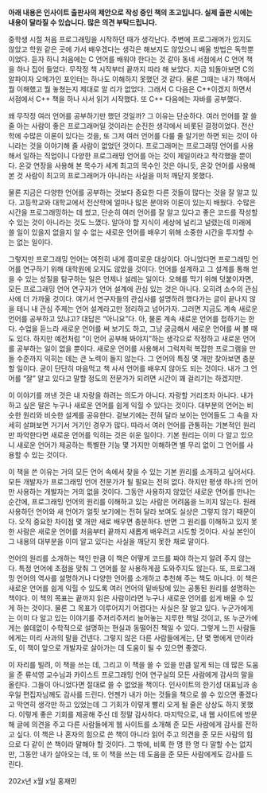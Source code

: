 **아래 내용은 인사이트 출판사의 제안으로 작성 중인 책의 초고입니다. 실제 출판
시에는 내용이 달라질 수 있습니다. 많은 의견 부탁드립니다.**

중학생 시절 처음 프로그래밍을 시작하던 때가 생각난다. 주변에 프로그래머가 있지도
않았고 학원 같은 곳에 가서 배우겠다는 생각은 해보지도 않았으니 배울 방법은
독학뿐이었다. 듣자 하니 처음에는 C 언어를 배워야 한다는 것 같아 동네 서점에서 C
언어 책을 하나 집어 들었다. 무작정 책 시작부터 끝까지 따라 해 보았다. 지금
되돌아보면 C의 알파이자 오메가인 포인터는 하나도 이해하지 못했던 것 같다. 물론
그때는 내가 책에서 뭘 이해했고 뭘 놓쳤는지 제대로 알 리가 없었다. 그래서 C
다음은 C++이겠지 하면서 서점에서 C++ 책을 하나 사서 읽기 시작했다. 또 C++
다음에는 자바를 공부했다.

왜 무작정 여러 언어를 공부하기만 했던 것일까? 그 이유는 단순하다. 여러 언어를 잘
쓸 줄 아는 사람이 좋은 프로그래머일 것이라는 순진한 생각에서 비롯된 결정이었다.
전산학에 수많은 이론이 있다는 것을, 또 그저 여러 언어를 다룰 줄 알기만 하면 되는
것이 아니라는 것을 이야기해 줄 사람이 없었던 것이다. 프로그래머는 프로그래밍
언어를 사용해서 일하는 직업이니 다양한 프로그래밍 언어를 아는 것이 제일이라고
착각했을 뿐이다. 온갖 연장을 사용해 본 목수가 세계 최고의 목수인 것은 아니듯,
온갖 언어를 사용해 본 것 사람이 최고의 프로그래머가 아니라는 사실을 미처 깨닫지
못했다.

물론 지금은 다양한 언어를 공부하는 것보다 중요한 다른 것들이 많다는 것을 잘 알고
있다. 고등학교와 대학교에서 전산학에 얼마나 많은 분야와 이론이 있는지 배웠다.
수많은 시간을 프로그래밍하는 데 썼고, 단순히 여러 언어를 잘 알고 있다고 좋은
코드를 작성할 수 있는 것이 아니라는 것도 느꼈다. 알아야 할 지식이 세상에 널리고
널렸는데 미래에 쓸 일이 있을지 없을지 알 수 없는 새로운 언어를 배우기 위해
소중한 시간을 투자할 수는 없는 일이다.

그렇지만 프로그래밍 언어는 여전히 내게 흥미로운 대상이다. 아니었다면 프로그래밍
언어를 연구하기 위해 대학원에 오지도 않았을 것이다. 언어를 설계하고 그 설계를
통해 얻을 수 있는 성질을 탐구하는 일은 언제나 설레는 일이다. 오해를 막기 위해
덧붙이자면, 모든 프로그래밍 언어 연구자가 언어 설계에 관심 있는 것은 아니다.
오히려 소수의 관심사에 더 가까울 것이다. 여기서 연구자들의 관심사를 설명하려
했다가는 글이 끝나지 않을 테니 내 관심 주제는 언어 설계라고만 정리하고 넘어가자.
그러면 지금도 계속 새로운 언어를 공부하고 있냐고? 대답은 “아니요”다. 아, 물론
계속 새로운 언어를 접하기는 한다. 수업을 듣느라 새로운 언어를 써 보기도 하고,
그냥 궁금해서 새로운 언어를 써 볼 때도 있다. 하지만 예전처럼 “이 언어 공부해
봐야지”하는 생각으로 작정하고 새로운 언어를 공부하는 일이 없을 뿐이다. 새로운
언어를 사용해서 그럭저럭 복잡한 프로그램을 만들 수준까지 익히는 데는 큰 노력이
들지 않는다. 그 언어의 특징 몇 개만 찾아보면 충분할 일이다. 굳이 단단히 마음먹고
책 사서 언어를 배우지 않아도 되는 것이다. 내가 그 언어를 “잘” 알고 있다고 말할
정도의 전문가가 되려면 시간이 꽤 걸리기는 하겠지만.

이 이야기를 꺼낸 것은 내 자랑을 하려는 의도가 아니다. 자랑할 거리조차 아니다.
내가 하고 싶은 말은 누구나 새로운 언어를 쉽게 익힐 수 있다는 것이다. 대부분의
언어는 비슷한 원리와 비슷한 설계를 공유한다. 겉보기에는 전혀 달라 보이는
언어들도 그 속을 자세히 살펴보면 거기서 거기인 경우가 많다. 따라서 여러 언어를
관통하는 기본적인 원리만 파악한다면 새로운 언어를 익히는 것은 쉬운 일이다. 기본
원리는 이미 다 알고 있으니 새로운 언어가 제공하는 특별한 기능 몇 가지만 이해하면
별 무리 없이 그 언어를 사용할 수 있는 것이다.

이 책을 쓴 이유는 거의 모든 언어 속에서 찾을 수 있는 기본 원리를 소개하고
싶어서다. 모든 개발자가 프로그래밍 언어 전문가가 될 필요는 전혀 없다. 하지만
평생 하나의 언어만 사용하는 개발자는 거의 없을 것이다. 그동안 사용하지 않았던
새로운 언어를 만나는 순간에, 프로그래밍 언어의 원리를 이해하고 있는 사람은
어려움을 느끼지 않는다. 원래 사용하던 언어와 새 언어가 얼핏 보기에는 전혀 달라
보여도 실상은 그렇지 않기 때문이다. 오직 중요한 차이점 몇 개만 새로 배우면
충분하다. 반면 그 원리를 이해하고 있지 못한 사람은 새로운 언어를 처음부터 끝까지
새롭게 배우려고 시도할 것이다. 사실 본인이 그 내용의 대부분을 이미 알고 있다는
사실을 깨닫지 못한 채로 말이다.

언어의 원리를 소개하는 책인 만큼 이 책은 어떻게 코드를 짜야 하는지 알려 주지
않는다. 특정 언어에 초점을 맞춰 그 언어를 잘 사용하게끔 도와주지도 않는다. 또,
프로그래밍 언어의 역사를 설명하거나 다양한 언어를 소개하고 추천해 주는 책도
아니다. 이 책은 새로운 언어를 쉽게 익힐 수 있도록 여러 언어의 밑바탕에 있는
공통된 원리를 설명하는 책이다. 이 책의 목표는 끝까지 읽은 사람이라면 누구나
새로운 언어를 쉽게 배울 수 있게 하는 것이다. 물론 그 목표가 이루어지기 어렵다는
사실은 잘 알고 있다. 누군가에게는 이미 다 알고 있는 이야기를 주저리주저리
늘어놓는 지루한 책일 것이고, 또 누군가에게는 쓸데없이 수학적으로 설명하는 현실과
동떨어진 책일 수 있다. 그렇게 느낀 사람들에게는 미리 사과의 말을 건넨다. 그렇지
않은 다른 사람들에게는, 단 몇 명에게 만이라도, 이 책이 앞으로 개발자로 살아가는
데 도움이 될 수 있으면 좋겠다.

이 자리를 빌려, 이 책을 쓰는 데, 그리고 이 책을 쓸 수 있을 만큼 알게 되는 데
많은 도움을 준 류석영 교수님과 카이스트 프로그래밍 언어 연구실의 모든 사람에게
감사의 말을 올린다. 그들이 아니었다면 절대로 쓸 수 없었을 책이다. 인사이트의
한기성 대표님과 송우일 편집자님께도 감사를 드린다. 언젠가 내가 아는 것들을
책으로 쓸 수 있으면 좋겠다고 막연히 생각만 하고 있었는데 그 기회가 이렇게 빨리
오게 될 줄은 상상도 하지 못했다. 이렇게 좋은 기회를 제공해 주신 데 정말
감사하다. 마지막으로, 내 웹 사이트에 방문해 글에 의견을 주고 다른 사람들에게 웹
사이트를 소개해 준 모든 사람에게 감사를 전하고 싶다. 이 책은 나 혼자의 힘으로 쓴
책이 아니라 읽어 주고 의견을 준 모든 사람의 힘으로 다 같이 쓴 책이라 말해야 할
것이다. 그 밖에, 비록 한 명 한 명 다 말할 수는 없지만, 그동안 내가 살아오는 데,
또 이 책을 쓰는 데 도움을 준 모든 사람에게도 감사를 드린다.

202x년 x월 x일 홍재민
